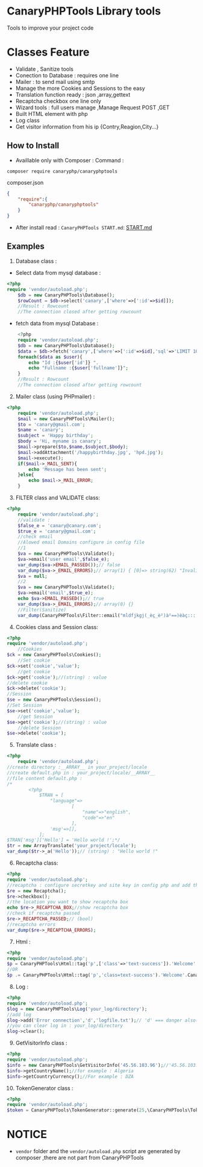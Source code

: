 # CanaryPHPTools Library tools
Tools to improve your project code
# Classes Feature
- Validate , Sanitize tools
- Conection to Database : requires one line
- Mailer : to send mail using smtp
- Manage the more Cookies and Sessions to the easy
- Translation function ready : json ,array,gettext
- Recaptcha checkbox one line only
- Wizard tools : full users manage ,Manage Request POST ,GET
- Built HTML element with php
- Log class
- Get visitor information from his ip {Contry,Reagion,City...}
## How to Install
- Availlable only with Composer :
Command :
```
composer require canaryphp/canaryphptools
```
composer.json
```json
{
    "require":{
        "canaryphp/canaryphptools"
    }
}
```
- After install read :
``CanaryPHPTools START.md``: [START.md](https://github.com/canaryphp/canaryphptools/blob/master/START.md)
## Examples
1. Database class :
- Select data from mysql database :
```php
<?php
require 'vendor/autoload.php';
    $db = new CanaryPHPTools\Database();
    $rowCount = $db->select('canary',['where'=>[':id'=>$id]]);
    //Result : Rowcount
    //The connection closed after getting rowcount
```
- fetch data from mysql Database :
```php
    <?php
    require 'vendor/autoload.php';
    $db = new CanaryPHPTools\Database();
    $data = $db->fetch('canary',['where'=>[':id'=>$id],'sql'=>'LIMIT 10']);
    foreach($data as $user){
        echo "Id :{$user['id']} ".
        echo "Fullname :{$user['fullname']}";
    }
    //Result : Rowcount
    //The connection closed after getting rowcount
```
2. Mailer class (using PHPmailer) :
```php
<?php
    require 'vendor/autoload.php';
    $mail = new CanaryPHPTools\Mailer();
    $to = 'canary@gmail.com';
    $name = 'canary';
    $subject = 'Happy birthday';
    $body = 'Hi, myname is canary';
    $mail->prepare($to,$name,$subject,$body);
    $mail->addAttachment('/happybirthday.jpg', 'hpd.jpg');
    $mail->execute();
    if($mail->_MAIL_SENT){
        echo 'Message has been sent';
    }else{
        echo $mail->_MAIL_ERROR;
    }
```
3. FILTER class and VALIDATE class:
```php
<?php
    require 'vendor/autoload.php';
    //validate :
    $false_e = 'canary@canary.com';
    $true_e = 'canary@gmail.com';
    //check email
    //Alowed email Domains configure in config file
    //1
    $va = new CanaryPHPTools\Validate();
    $va->email('user email',$false_e);
    var_dump($va->EMAIL_PASSED());// false
    var_dump($va->_EMAIL_ERRORS);// array(1) { [0]=> string(62) "Invalid user email domain , enter from available domains ." }
    $va = null;
	//2
	$va = new CanaryPHPTools\Validate();
	$va->email('email',$true_e);
    echo $va->EMAIL_PASSED();// true
    var_dump($va->_EMAIL_ERRORS);// array(0) {}
    //Filter(Sanitize)
    var_dump(CanaryPHPTools\Filter::email("mldfjkgj(_èç_è²)à²==)èàç:::!;!:,@gmail.com"));//string(20) "mldfjkgj__@gmail.com"
```
4. Cookies class and Session class:
```php
<?php
require 'vendor/autoload.php';
    //Cookies
$ck = new CanaryPHPTools\Cookies();
    //Set cookie
$ck->set('cookie','value');
    //get cookie
$ck->get('cookie');//(string) : value
//delete cookie
$ck->delete('cookie');
//Session
$se = new CanaryPHPTools\Session();
//Set Session
$se->set('cookie','value');
    //get Session
$se->get('cookie');//(string) : value
    //delete Session
$se->delete('cookie');
```
5. Translate class :
```php
<?php
    require 'vendor/autoload.php';
//create directory :__ARRAY__ in your_project/locale
//create default.php in : your_project/locale/__ARRAY__
//file content default.php :
/*
        <?php
            $TRAN = [
                "language"=>
                        [
                            "name"=>"english",
                            "code"=>"en"
                        ],
                'msg'=>[],
            ];
$TRAN['msg']['Hello'] = 'Hello world !';*/
$tr = new ArrayTranslate('your_project/locale');
var_dump($tr->_a('Hello'));// (string) : "Hello world !"
```
6. Recaptcha class:
```php
<?php
require 'vendor/autoload.php';
//recaptcha : configure secretkey and site key in config php and add this before </head> : <script src="https://www.google.com/recaptcha/api.js" async defer></script>
$re = new Recaptcha();
$re->checkbox();
//the location you want to show recaptcha box
echo $re->_RECAPTCHA_BOX;//show recaptcha box
//check if recaptcha passed
$re->_RECAPTCHA_PASSED;// (bool)
//recaptcha errors
var_dump($re->_RECAPTCHA_ERRORS);
```
7. Html :
```php
<?php
require 'vendor/autoload.php';
$p = CanaryPHPTools\Html::tag('p',['class'=>'text-success']).'Welcome'.CanaryPHPTools\Html::etag('p');//<p class='text-success'>Welcome</p>
//OR
$p .= CanaryPHPTools\Html::tag('p','class=text-success').'Welcome'.CanaryPHPTools\Html::etag('p');//<p class='text-success'>Welcome</p>
```
8. Log :
```php
<?php
require 'vendor/autoload.php';
$log = new CanaryPHPTools\Log('your_log/directory');
//add log
$log->add('Error connection','d','logfile.txt');// 'd' === danger also(w===warning,i===info)
//you can clear log in : your_log/directory
$log->clear();
```
9. GetVisitorInfo class :
```php
<?php
require 'vendor/autoload.php';
$info = new CanaryPHPTools\GetVisitorInfo('45.56.103.96');//'45.56.103.96' you can replace any valid ip
$info->getCountryName();//for example : Algeria
$info->getCountryCurrency();//For example : DZA
```
10. TokenGenerator class :
```php
<?php
require 'vendor/autoload.php';
$token = CanaryPHPTools\TokenGenerator::generate(25,\CanaryPHPTools\TokenGenerator::MIX);//return  : 'string(25) "iA15df3e3da86d36814470298"'
```
# NOTICE
- `vendor` folder and the `vendor/autoload.php` script are generated by composer ,there are not part from CanaryPHPTools
